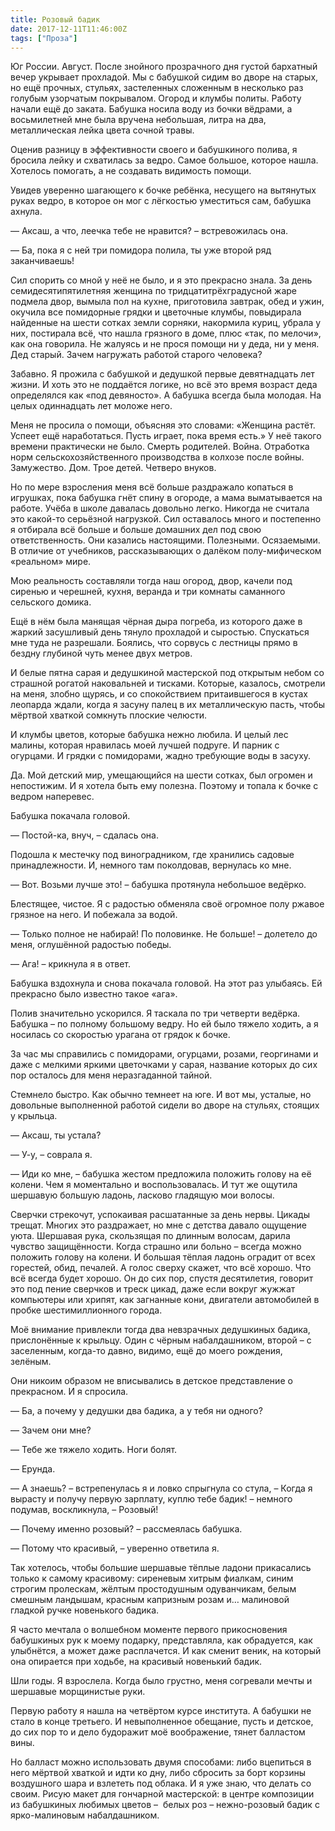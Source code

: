 ```yaml
---
title: Розовый бадик
date: 2017-12-11T11:46:00Z
tags: ["Проза"]
---
```


Юг России. Август. После знойного прозрачного дня густой бархатный вечер укрывает прохладой. Мы с бабушкой сидим во дворе на старых, но ещё прочных, стульях, застеленных сложенным в несколько раз голубым узорчатым покрывалом. Огород и клумбы политы. Работу начали ещё до заката. Бабушка носила воду из бочки вёдрами, а восьмилетней мне была вручена небольшая, литра на два, металлическая лейка цвета сочной травы.

Оценив разницу в эффективности своего и бабушкиного полива, я бросила лейку и схватилась за ведро. Самое большое, которое нашла. Хотелось помогать, а не создавать видимость помощи.

Увидев уверенно шагающего к бочке ребёнка, несущего на вытянутых руках ведро, в которое он мог с лёгкостью уместиться сам, бабушка ахнула.

— Аксаш, а что, леечка тебе не нравится? – встревожилась она.

— Ба, пока я с ней три помидора полила, ты уже второй ряд заканчиваешь!

Сил спорить со мной у неё не было, и я это прекрасно знала. За день семидесятипятилетняя женщина по тридцатитрёхградусной жаре подмела двор, вымыла пол на кухне, приготовила завтрак, обед и ужин, окучила все помидорные грядки и цветочные клумбы, повыдирала найденные на шести сотках земли сорняки, накормила куриц, убрала у них, постирала всё, что нашла грязного в доме, плюс «так, по мелочи», как она говорила. Не жалуясь и не прося помощи ни у деда, ни у меня. Дед старый. Зачем нагружать работой старого человека?

Забавно. Я прожила с бабушкой и дедушкой первые девятнадцать лет жизни. И хоть это не поддаётся логике, но всё это время возраст деда определялся как «под девяносто». А бабушка всегда была молодая. На целых одиннадцать лет моложе него.

Меня не просила о помощи, объясняя это словами: «Женщина растёт. Успеет ещё наработаться. Пусть играет, пока время есть.» У неё такого времени практически не было. Смерть родителей. Война. Отработка норм сельскохозяйственного производства в колхозе после войны. Замужество. Дом. Трое детей. Четверо внуков.

Но по мере взросления меня всё больше раздражало копаться в игрушках, пока бабушка гнёт спину в огороде, а мама выматывается на работе. Учёба в школе давалась довольно легко. Никогда не считала это какой-то серьёзной нагрузкой. Сил оставалось много и постепенно я отбирала всё больше и больше домашних дел под свою ответственность. Они казались настоящими. Полезными. Осязаемыми. В отличие от учебников, рассказывающих о далёком полу-мифическом «реальном» мире.

Мою реальность составляли тогда наш огород, двор, качели под сиренью и черешней, кухня, веранда и три комнаты саманного сельского домика.

Ещё в нём была манящая чёрная дыра погреба, из которого даже в жаркий засушливый день тянуло прохладой и сыростью. Спускаться мне туда не разрешали. Боялись, что сорвусь с лестницы прямо в бездну глубиной чуть менее двух метров.

И белые пятна сарая и дедушкиной мастерской под открытым небом со страшной рогатой наковальней и тисками. Которые, казалось, смотрели на меня, злобно щурясь, и со спокойствием притаившегося в кустах леопарда ждали, когда я засуну палец в их металлическую пасть, чтобы мёртвой хваткой сомкнуть плоские челюсти.

И клумбы цветов, которые бабушка нежно любила. И целый лес малины, которая нравилась моей лучшей подруге. И парник с огурцами. И грядки с помидорами, жадно требующие воды в засуху.

Да. Мой детский мир, умещающийся на шести сотках, был огромен и непостижим. И я хотела быть ему полезна. Поэтому и топала к бочке с ведром наперевес.

Бабушка покачала головой.

— Постой-ка, внуч, – сдалась она.

Подошла к местечку под виноградником, где хранились садовые принадлежности. И, немного там поколдовав, вернулась ко мне.

— Вот. Возьми лучше это! – бабушка протянула небольшое ведёрко.

Блестящее, чистое. Я с радостью обменяла своё огромное полу ржавое грязное на него. И побежала за водой.

— Только полное не набирай! По половинке. Не больше! – долетело до меня, оглушённой радостью победы.

— Ага! – крикнула я в ответ.

Бабушка вздохнула и снова покачала головой. На этот раз улыбаясь. Ей прекрасно было известно такое «ага».

Полив значительно ускорился. Я таскала по три четверти ведёрка. Бабушка – по полному большому ведру. Но ей было тяжело ходить, а я носилась со скоростью урагана от грядок к бочке.

За час мы справились с помидорами, огурцами, розами, георгинами и даже с мелкими яркими цветочками у сарая, название которых до сих пор осталось для меня неразгаданной тайной.

Стемнело быстро. Как обычно темнеет на юге. И вот мы, усталые, но довольные выполненной работой сидели во дворе на стульях, стоящих у крыльца.

— Аксаш, ты устала?

— У-у, – соврала я.

— Иди ко мне, – бабушка жестом предложила положить голову на её колени. Чем я моментально и воспользовалась. И тут же ощутила шершавую большую ладонь, ласково гладящую мои волосы.

Сверчки стрекочут, успокаивая расшатанные за день нервы. Цикады трещат. Многих это раздражает, но мне с детства давало ощущение уюта. Шершавая рука, скользящая по длинным волосам, дарила чувство защищённости. Когда страшно или больно – всегда можно положить голову на колени. И большая тёплая ладонь оградит от всех горестей, обид, печалей. А голос сверху скажет, что всё хорошо. Что всё всегда будет хорошо. Он до сих пор, спустя десятилетия, говорит это под пение сверчков и треск цикад, даже если вокруг жужжат компьютеры или хрипят, как загнанные кони, двигатели автомобилей в пробке шестимиллионного города.

Моё внимание привлекли тогда два невзрачных дедушкиных бадика, прислонённые к крыльцу. Один с чёрным набалдашником, второй – с заселенным, когда-то давно, видимо, ещё до моего рождения, зелёным.

Они никоим образом не вписывались в детское представление о прекрасном. И я спросила.

— Ба, а почему у дедушки два бадика, а у тебя ни одного?

— Зачем они мне?

— Тебе же тяжело ходить. Ноги болят.

— Ерунда.

— А знаешь? – встрепенулась я и ловко спрыгнула со стула, – Когда я вырасту и получу первую зарплату, куплю тебе бадик! – немного подумав, воскликнула, – Розовый!

— Почему именно розовый? – рассмеялась бабушка.

— Потому что красивый, – уверенно ответила я.

Так хотелось, чтобы большие шершавые тёплые ладони прикасались только к самому красивому: сиреневым хитрым фиалкам, синим строгим пролескам, жёлтым простодушным одуванчикам, белым смешным ландышам, красным капризным розам и… малиновой гладкой ручке новенького бадика.

Я часто мечтала о волшебном моменте первого прикосновения бабушкиных рук к моему подарку, представляла, как обрадуется, как улыбнётся, а может даже расплачется. И как сменит веник, на который она опирается при ходьбе, на красивый новенький бадик.

Шли годы. Я взрослела. Когда было грустно, меня согревали мечты и шершавые морщинистые руки.

Первую работу я нашла на четвёртом курсе института. А бабушки не стало в конце третьего. И невыполненное обещание, пусть и детское, до сих пор то и дело будоражит моё воображение, тянет балластом вины.

Но балласт можно использовать двумя способами: либо вцепиться в него мёртвой хваткой и идти ко дну, либо сбросить за борт корзины воздушного шара и взлететь под облака. И я уже знаю, что делать со своим. Рисую макет для гончарной мастерской: в центре композиции из бабушкиных любимых цветов –  белых роз – нежно-розовый бадик с ярко-малиновым набалдашником. 



